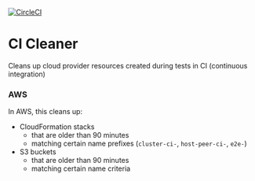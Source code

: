 [![CircleCI](https://circleci.com/gh/giantswarm/ci-cleaner/tree/master.svg?style=svg&circle-token=200804d99fdd5ee97482012f23d4470b62f8e34c)](https://circleci.com/gh/giantswarm/ci-cleaner/tree/master)

# CI Cleaner

Cleans up cloud provider resources created during tests in CI (continuous integration)

### AWS

In AWS, this cleans up:

- CloudFormation stacks
  - that are older than 90 minutes
  - matching certain name prefixes (`cluster-ci-`, `host-peer-ci-`, `e2e-`)
- S3 buckets
  - that are older than 90 minutes
  - matching certain name criteria

